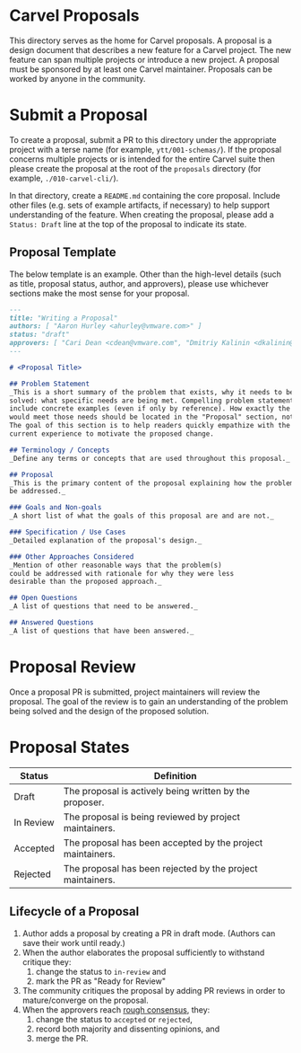 # Carvel Proposals
This directory serves as the home for Carvel proposals. A proposal is a design
document that describes a new feature for a Carvel project. The new feature
can span multiple projects or introduce a new project. 
A proposal must be sponsored by at least one Carvel maintainer.  Proposals can be worked by anyone in the community.

# Submit a Proposal
To create a proposal, submit a PR to this directory under the appropriate
project with a terse name (for example, `ytt/001-schemas/`). If the proposal concerns multiple projects or is
intended for the entire Carvel suite then please create the proposal at the root
of the `proposals` directory (for example, `./010-carvel-cli/`).

In that directory, create a `README.md` containing the core proposal. Include other files (e.g. sets of example artifacts, if necessary) to help support understanding of the feature.
When creating the proposal, please add a `Status: Draft` line at the top of the
proposal to indicate its state.

## Proposal Template
The below template is an example. Other than the high-level details (such as
title, proposal status, author, and approvers), please use whichever sections
make the most sense for your proposal.

```md
---
title: "Writing a Proposal"
authors: [ "Aaron Hurley <ahurley@vmware.com>" ]
status: "draft"
approvers: [ "Cari Dean <cdean@vmware.com", "Dmitriy Kalinin <dkalinin@vmware.com>" ]
---

# <Proposal Title>

## Problem Statement
_This is a short summary of the problem that exists, why it needs to be
solved: what specific needs are being met. Compelling problem statements
include concrete examples (even if only by reference). How exactly the proposal
would meet those needs should be located in the "Proposal" section, not this one.
The goal of this section is to help readers quickly empathize with the target users'
current experience to motivate the proposed change.

## Terminology / Concepts
_Define any terms or concepts that are used throughout this proposal._

## Proposal
_This is the primary content of the proposal explaining how the problem(s) will
be addressed._

### Goals and Non-goals
_A short list of what the goals of this proposal are and are not._

### Specification / Use Cases
_Detailed explanation of the proposal's design._

### Other Approaches Considered
_Mention of other reasonable ways that the problem(s)
could be addressed with rationale for why they were less
desirable than the proposed approach._

## Open Questions
_A list of questions that need to be answered._

## Answered Questions
_A list of questions that have been answered._
```

# Proposal Review
Once a proposal PR is submitted, project maintainers will review the proposal.
The goal of the review is to gain an understanding of the problem being solved
and the design of the proposed solution.

# Proposal States
| Status | Definition |
| --- | --- |
| Draft | The proposal is actively being written by the proposer. |
| In Review | The proposal is being reviewed by project maintainers. |
| Accepted | The proposal has been accepted by the project maintainers. |
| Rejected | The proposal has been rejected by the project maintainers. |

## Lifecycle of a Proposal
1. Author adds a proposal by creating a PR in draft mode. (Authors can save their work until ready.)
1. When the author elaborates the proposal sufficiently to withstand critique they:
   1. change the status to `in-review` and
   1. mark the PR as "Ready for Review"
1. The community critiques the proposal by adding PR reviews in order to mature/converge on the proposal.
1. When the approvers reach [rough consensus](https://en.wikipedia.org/wiki/Rough_consensus), they:
   1. change the status to `accepted` or `rejected`,
   1. record both majority and dissenting opinions, and
   1. merge the PR.
